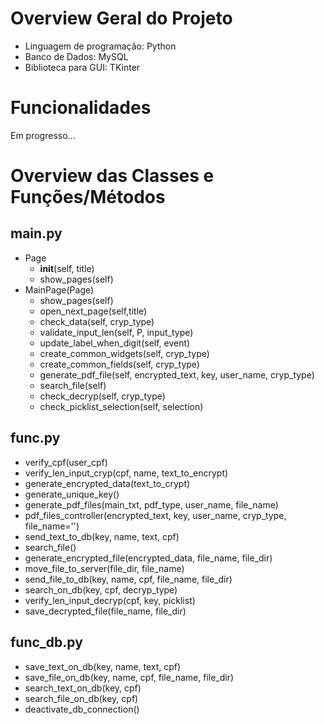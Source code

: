 # Overview Geral do Projeto

- Linguagem de programação: Python
- Banco de Dados: MySQL
- Biblioteca para GUI: TKinter

# Funcionalidades

Em progresso...

# Overview das Classes e Funções/Métodos

## main.py
- Page
    - __init__(self, title)
    - show_pages(self)
- MainPage(Page)
    - show_pages(self)
    - open_next_page(self,title)
    - check_data(self, cryp_type)
    - validate_input_len(self, P, input_type)
    - update_label_when_digit(self, event)
    - create_common_widgets(self, cryp_type)
    - create_common_fields(self, cryp_type)
    - generate_pdf_file(self, encrypted_text, key, user_name, cryp_type)
    - search_file(self)
    - check_decryp(self, cryp_type)
    - check_picklist_selection(self, selection)

## func.py
- verify_cpf(user_cpf)
- verify_len_input_cryp(cpf, name, text_to_encrypt)
- generate_encrypted_data(text_to_crypt)
- generate_unique_key()
- generate_pdf_files(main_txt, pdf_type, user_name, file_name)
- pdf_files_controller(encrypted_text, key, user_name, cryp_type, file_name='')
- send_text_to_db(key, name, text, cpf)
- search_file()
- generate_encrypted_file(encrypted_data, file_name, file_dir)
- move_file_to_server(file_dir, file_name)
- send_file_to_db(key, name, cpf, file_name, file_dir)
- search_on_db(key, cpf, decryp_type)
- verify_len_input_decryp(cpf, key, picklist)
- save_decrypted_file(file_name, file_dir)

## func_db.py
- save_text_on_db(key, name, text, cpf)
- save_file_on_db(key, name, cpf, file_name, file_dir)
- search_text_on_db(key, cpf)
- search_file_on_db(key, cpf)
- deactivate_db_connection()